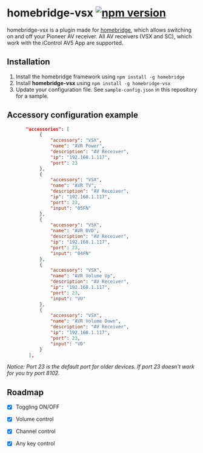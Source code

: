 # homebridge-vsx [![npm version](https://badge.fury.io/js/homebridge-vsx.svg)](https://badge.fury.io/js/homebridge-vsx)

homebridge-vsx is a plugin made for [homebridge](https://github.com/nfarina/homebridge),
which allows switching on and off your Pioneer AV receiver. All AV receivers (VSX and SC),
which work with the iControl AV5 App are supported.

## Installation

1. Install the homebridge framework using `npm install -g homebridge`
2. Install **homebridge-vsx** using `npm install -g homebridge-vsx`
3. Update your configuration file. See `sample-config.json` in this repository for a sample. 

## Accessory configuration example
```json
       "accessories": [
            {
                "accessory": "VSX",
                "name": "AVR Power",
                "description": "AV Receiver",
                "ip": "192.168.1.117",
                "port": 23
            },
            {
                "accessory": "VSX",
                "name": "AVR TV",
                "description": "AV Receiver",
                "ip": "192.168.1.117",
                "port": 23,
                "input": "05FN"
            },
            {
                "accessory": "VSX",
                "name": "AVR DVD",
                "description": "AV Receiver",
                "ip": "192.168.1.117",
                "port": 23,
                "input": "04FN"
            },
            {
                "accessory": "VSX",
                "name": "AVR Volume Up",
                "description": "AV Receiver",
                "ip": "192.168.1.117",
                "port": 23,
                "input": "VU"
            },
            {
                "accessory": "VSX",
                "name": "AVR Volume Down",
                "description": "AV Receiver",
                "ip": "192.168.1.117",
                "port": 23,
                "input": "VD"
            }
        ],
```

*Notice: Port 23 is the default port for older devices. If port 23 doesn't work for you try port 8102.*

## Roadmap

- [x] Toggling ON/OFF
- [x] Volume control
- [x] Channel control
- [x] Any key control


